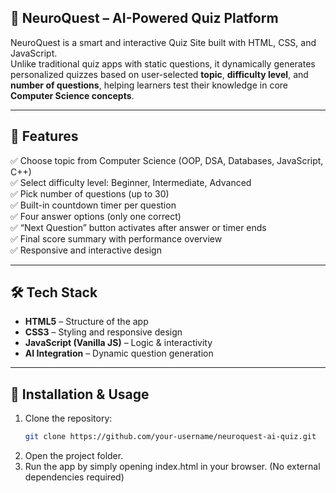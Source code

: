## 🤖 NeuroQuest – AI-Powered Quiz Platform

NeuroQuest is a smart and interactive Quiz Site built with HTML, CSS, and JavaScript.  
Unlike traditional quiz apps with static questions, it dynamically generates personalized quizzes based on user-selected **topic**, **difficulty level**, and **number of questions**, helping learners test their knowledge in core **Computer Science concepts**.

---

## 🚀 Features
✅ Choose topic from Computer Science (OOP, DSA, Databases, JavaScript, C++)  
✅ Select difficulty level: Beginner, Intermediate, Advanced  
✅ Pick number of questions (up to 30)  
✅ Built-in countdown timer per question  
✅ Four answer options (only one correct)  
✅ “Next Question” button activates after answer or timer ends  
✅ Final score summary with performance overview  
✅ Responsive and interactive design  

---

## 🛠️ Tech Stack
- **HTML5** – Structure of the app  
- **CSS3** – Styling and responsive design  
- **JavaScript (Vanilla JS)** – Logic & interactivity  
- **AI Integration** – Dynamic question generation  

---

## 📂 Installation & Usage
1. Clone the repository:
   ```bash
   git clone https://github.com/your-username/neuroquest-ai-quiz.git
2.	Open the project folder.
3.	Run the app by simply opening index.html in your browser.
(No external dependencies required)
